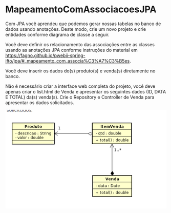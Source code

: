 # MapeamentoComAssociacoesJPA

Com JPA você aprendeu que podemos gerar nossas tabelas no banco de dados usando anotações. Deste modo, crie um novo projeto e crie entidades conforme diagrama de classe a seguir.

Você deve definir os relacionamento das associações entre as classes usando as anotações JPA conforme instruções do material em https://fagno.github.io/pwebii-spring-ifto/jpa/#_mapeamento_com_associa%C3%A7%C3%B5es.

Você deve inserir os dados do(s) produto(s) e venda(s) diretamente no banco.

Não é necessário criar a interface web completa do projeto, você deve apenas criar o list.html de Venda e apresentar os seguintes dados (ID, DATA E TOTAL) da(s) venda(s). Crie o Repository e Controller de Venda para apresentar os dados solicitados.

![imgDasTabelas](imgtabelas.png)
